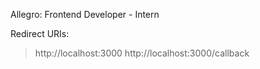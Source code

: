 Allegro: Frontend Developer - Intern

Redirect URIs:
> http://localhost:3000
> http://localhost:3000/callback